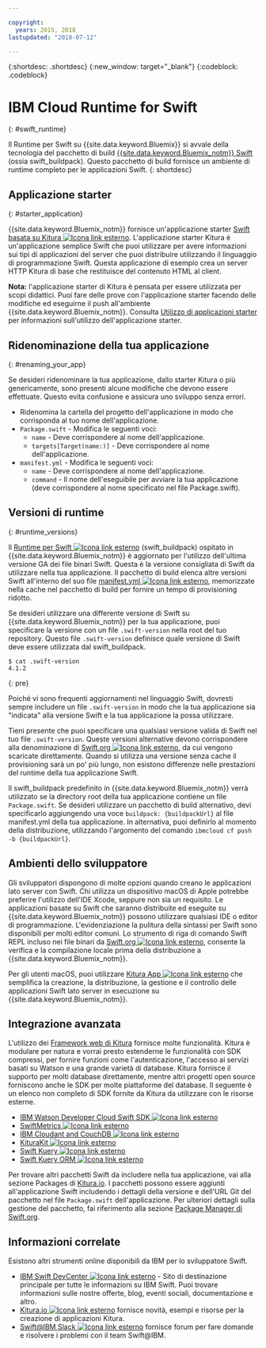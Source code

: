 ```yaml
---

copyright:
  years: 2015, 2018
lastupdated: "2018-07-12"

---
```


{:shortdesc: .shortdesc}
{:new_window: target="_blank"}
{:codeblock: .codeblock}

# IBM Cloud Runtime for Swift
{: #swift_runtime}

Il Runtime per Swift su {{site.data.keyword.Bluemix}} si avvale della tecnologia del pacchetto di build [{{site.data.keyword.Bluemix_notm}} Swift](https://github.com/IBM-Swift/swift-buildpack) (ossia swift_buildpack).
Questo pacchetto di build fornisce un ambiente di runtime completo per le applicazioni Swift.
{: shortdesc}

## Applicazione starter
{: #starter_application}

{{site.data.keyword.Bluemix_notm}} fornisce un'applicazione starter [ Swift basata su Kitura ![Icona link esterno](../../icons/launch-glyph.svg "Icona link esterno")](https://github.com/IBM-Cloud/Kitura-Starter). L'applicazione starter Kitura è un'applicazione semplice Swift che puoi utilizzare per avere informazioni sui tipi di applicazioni del server che puoi distribuire utilizzando il linguaggio di programmazione Swift. Questa applicazione di esempio crea un server HTTP Kitura di base che restituisce del contenuto HTML al client.

**Nota:** l'applicazione starter di Kitura è pensata per essere utilizzata per scopi didattici. Puoi fare delle prove con l'applicazione starter facendo delle modifiche ed eseguirne il push all'ambiente {{site.data.keyword.Bluemix_notm}}. Consulta [Utilizzo di applicazioni starter](../common/starter_app_usage.html) per informazioni sull'utilizzo dell'applicazione starter.

## Ridenominazione della tua applicazione
{: #renaming_your_app}

Se desideri ridenominare la tua applicazione, dallo starter Kitura o più genericamente, sono presenti alcune modifiche che devono essere effettuate. Questo evita confusione e assicura uno sviluppo senza errori.

- Ridenomina la cartella del progetto dell'applicazione in modo che corrisponda al tuo nome dell'applicazione.
- `Package.swift` - Modifica le seguenti voci:
    - `name` - Deve corrispondere al nome dell'applicazione.
    - `targets[Target(name:)]` - Deve corrispondere al nome dell'applicazione.
- `manifest.yml` - Modifica le seguenti voci:
    - `name` - Deve corrispondere al nome dell'applicazione.
    - `command` - Il nome dell'eseguibile per avviare la tua applicazione (deve corrispondere al nome specificato nel file Package.swift).

## Versioni di runtime
{: #runtime_versions}

Il [Runtime per Swift ![Icona link esterno](../../icons/launch-glyph.svg "Icona link esterno")](https://github.com/IBM-Swift/swift-buildpack) (swift_buildpack) ospitato in {{site.data.keyword.Bluemix_notm}} è aggiornato per l'utilizzo dell'ultima versione GA dei file binari Swift. Questa è la versione consigliata di Swift da utilizzare nella tua applicazione. Il pacchetto di build elenca altre versioni Swift all'interno del suo file [manifest.yml ![Icona link esterno](../../icons/launch-glyph.svg "Icona link esterno")](https://github.com/IBM-Swift/swift-buildpack/blob/master/manifest.yml), memorizzate nella cache nel pacchetto di build per fornire un tempo di provisioning ridotto.

Se desideri utilizzare una differente versione di Swift su {{site.data.keyword.Bluemix_notm}} per la tua applicazione, puoi specificare la versione con un file `.swift-version` nella root del tuo repository. Questo file `.swift-version` definisce quale versione di Swift deve essere utilizzata dal swift_buildpack.

```
$ cat .swift-version
4.1.2
```
{: pre}

Poiché vi sono frequenti aggiornamenti nel linguaggio Swift, dovresti sempre includere un file `.swift-version` in modo che la tua applicazione sia "indicata" alla versione Swift e la tua applicazione la possa utilizzare.

Tieni presente che puoi specificare una qualsiasi versione valida di Swift nel tuo file `.swift-version`. Queste versioni alternative devono corrispondere alla denominazione di [Swift.org ![Icona link esterno](../../icons/launch-glyph.svg "Icona link esterno")](https://swift.org/download/), da cui vengono scaricate direttamente. Quando si utilizza una versione senza cache il provisioning sarà un po' più lungo, non esistono differenze nelle prestazioni del runtime della tua applicazione Swift.

Il swift_buildpack predefinito in {{site.data.keyword.Bluemix_notm}} verrà utilizzato se la directory root della tua applicazione contiene un file `Package.swift`.  Se desideri utilizzare un pacchetto di build alternativo, devi specificarlo aggiungendo una voce `buildpack: {buildpackUrl}` al file manifest.yml della tua applicazione. In alternativa, puoi definirlo al momento della distribuzione, utilizzando l'argomento del comando `ibmcloud cf push -b {buildpackUrl}`.


## Ambienti dello sviluppatore

Gli sviluppatori dispongono di molte opzioni quando creano le applicazioni lato server con Swift. Chi utilizza un dispositivo macOS di Apple potrebbe preferire l'utilizzo dell'IDE Xcode, seppure non sia un requisito.  Le applicazioni basate su Swift che saranno distribuite ed eseguite su {{site.data.keyword.Bluemix_notm}} possono utilizzare qualsiasi IDE o editor di programmazione.  L'evidenziazione la pulitura della sintassi per Swift sono disponibili per molti editor comuni. Lo strumento di riga di comando Swift REPL incluso nei file binari da [Swift.org ![Icona link esterno](../../icons/launch-glyph.svg "Icona link esterno")](https://swift.org/), consente la verifica e la compilazione locale prima della distribuzione a {{site.data.keyword.Bluemix_notm}}.

Per gli utenti macOS, puoi utilizzare [Kitura App ![Icona link esterno](../../icons/launch-glyph.svg "Icona link esterno")](https://www.kitura.io/app.html) che semplifica la creazione, la distribuzione, la gestione e il controllo delle applicazioni Swift lato server in esecuzione su {{site.data.keyword.Bluemix_notm}}.  


## Integrazione avanzata

L'utilizzo dei [Framework web di Kitura](http://ibm-swift.github.io/Kitura/) fornisce molte funzionalità. Kitura è modulare per natura e vorrai presto estenderne le funzionalità con SDK compressi, per fornire funzioni come l'autenticazione, l'accesso ai servizi basati su Watson e una grande varietà di database.  Kitura fornisce il supporto per molti database direttamente, mentre altri progetti open source forniscono anche le SDK per molte piattaforme del database. Il seguente è un elenco non completo di SDK fornite da Kitura da utilizzare con le risorse esterne.

- [IBM Watson Developer Cloud Swift SDK ![Icona link esterno](../../icons/launch-glyph.svg "Icona link esterno")](https://github.com/watson-developer-cloud/swift-sdk/)
- [SwiftMetrics ![Icona link esterno](../../icons/launch-glyph.svg "Icona link esterno")](https://github.com/RuntimeTools/SwiftMetrics)
- [IBM Cloudant and CouchDB ![Icona link esterno](../../icons/launch-glyph.svg "Icona link esterno")](https://github.com/IBM-Swift/Kitura-CouchDB)
- [KituraKit ![Icona link esterno](../../icons/launch-glyph.svg "Icona link esterno")](https://github.com/IBM-Swift/KituraKit)
- [Swift Kuery ![Icona link esterno](../../icons/launch-glyph.svg "Icona link esterno")](https://github.com/Swift-Kuery/)
- [Swift Kuery ORM ![Icona link esterno](../../icons/launch-glyph.svg "Icona link esterno")](https://github.com/IBM-Swift/Swift-Kuery-ORM)

Per trovare altri pacchetti Swift da includere nella tua applicazione, vai alla sezione Packages di [Kitura.io](https://www.kitura.io/packages.html). I pacchetti possono essere aggiunti all'applicazione Swift includendo i dettagli della versione e dell'URL Git del pacchetto nel file `Package.swift` dell'applicazione. Per ulteriori dettagli sulla gestione del pacchetto, fai riferimento alla sezione [Package Manager di Swift.org](https://swift.org/package-manager/).


## Informazioni correlate

Esistono altri strumenti online disponibili da IBM per lo sviluppatore Swift.
- [IBM Swift DevCenter ![Icona link esterno](../../icons/launch-glyph.svg "Icona link esterno")](https://developer.ibm.com/swift/) - Sito di destinazione principale per tutte le informazioni su IBM Swift. Puoi trovare informazioni sulle nostre offerte, blog, eventi sociali, documentazione e altro.
- [Kitura.io ![Icona link esterno](../../icons/launch-glyph.svg "Icona link esterno")](https://www.kitura.io/index.html) fornisce novità, esempi e risorse per la creazione di applicazioni Kitura.
- [Swift@IBM Slack ![Icona link esterno](../../icons/launch-glyph.svg "Icona link esterno")](http://swift-at-ibm-slack.mybluemix.net/) fornisce forum per fare domande e risolvere i problemi con il team Swift@IBM.
